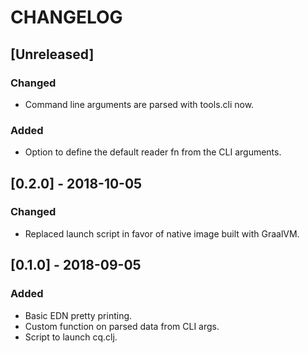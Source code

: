 # CHANGELOG

## [Unreleased]
### Changed
* Command line arguments are parsed with tools.cli now.

### Added
* Option to define the default reader fn from the CLI arguments.

## [0.2.0] - 2018-10-05
### Changed
* Replaced launch script in favor of native image built with GraalVM.

## [0.1.0] - 2018-09-05
### Added
* Basic EDN pretty printing.
* Custom function on parsed data from CLI args.
* Script to launch cq.clj.
